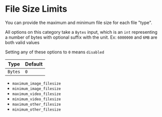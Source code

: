 # File Size Limits

You can provide the maximum and minimum file size for each file "type".

All options on this category take a `Bytes` input, which is an `int` representing a number of bytes with optional suffix with the unit. Ex: `6000000` and `6MB` are both valid values

Setting any of these options to `0` means `disabled`

|Type|Default|
|---|---|
|`Bytes`|`0`|

- `maximum_image_filesize`
- `minimum_image_filesize`
- `maximum_video_filesize`
- `minimum_video_filesize`
- `maximum_other_filesize`
- `minimum_other_filesize`
